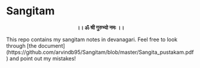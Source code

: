 # Sangitam
<p align="center">
  <b>।। ॐ श्री गुरुभ्यो नमः ।।</b>
</p>
This repo contains my sangitam notes in devanagari. Feel free to look through [the document](https://github.com/arvindb95/Sangitam/blob/master/Sangita_pustakam.pdf) and point out my mistakes!
